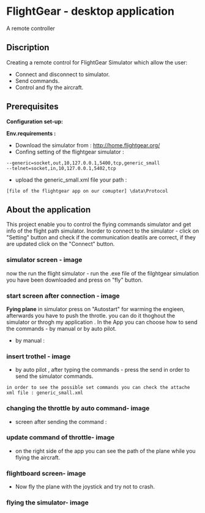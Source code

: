 # FlightGear - desktop application
A remote controller

## Discription
Creating a remote control for FlightGear Simulator which allow the user:
- Connect and disconnect to simulator.
- Send commands.
- Control and fly the aircraft.

## Prerequisites
**Configuration set-up:**

**Env.requirements :**

- Download the simulator from : http://home.flightgear.org/
- Confing setting of the flightgear simulator :
```
--generic=socket,out,10,127.0.0.1,5400,tcp,generic_small
--telnet=socket,in,10,127.0.0.1,5402,tcp
```
- upload the generic_small.xml file your path :
```
[file of the flightgear app on our comupter] \data\Protocol
```

## About the application
This project enable you to control the flying commands simulator and get info of the flight path simulator. 
Inorder to connect to the simulator - click on "Setting" button and check if the communication deatils are correct,
if they are updated click on the "Connect" button.

### simulator screen - image

now the run the flight simulator - run the .exe file of the filghtgear simulation you have been downloaded and press on "fly" button.

### start screen after connection - image

**Fying plane**
in simulator press on "Autostart" for warming the engieen, afterwards you have to push the throtle.
you can do it thoghout the simulator or throgh my application . 
In the App you can choose how to send the commands - by manual or by auto pilot.

- by manual :
### insert trothel - image

- by auto pilot , after typing the commands - press the send in order to send the simulator commands.
```
in order to see the possible set commands you can check the attache xml file : generic_small.xml
```
### changing the throttle by auto command- image

- screen after sending the command :

### update command of throttle- image

- on the right side of the app you can see the path of the plane while you flying the aircraft.

### flightboard screen- image

- Now fly the plane with the joystick and try not to crash.

### flying the simulator- image
